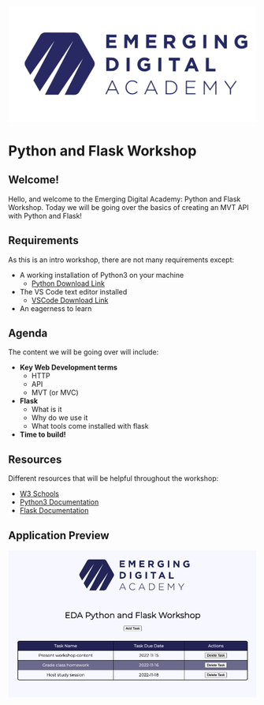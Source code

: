 ![Alt te](./static/eda-logo-purple.png)

# Python and Flask Workshop

## Welcome!

Hello, and welcome to the Emerging Digital Academy: Python and Flask Workshop. Today we will be going over the basics of creating an MVT API with Python and Flask!

## Requirements

As this is an intro workshop, there are not many requirements except:

- A working installation of Python3 on your machine
  - [Python Download Link](https://www.python.org/downloads/)
- The VS Code text editor installed
  - [VSCode Download Link](https://code.visualstudio.com/download)
- An eagerness to learn

## Agenda

The content we will be going over will include:

- **Key Web Development terms**
  - HTTP
  - API
  - MVT (or MVC)
- **Flask**
  - What is it
  - Why do we use it
  - What tools come installed with flask
- **Time to build!**

## Resources

Different resources that will be helpful throughout the workshop:

- [W3 Schools](https://www.w3schools.com/python/default.asp)
- [Python3 Documentation](https://docs.python.org/3/)
- [Flask Documentation](https://flask.palletsprojects.com/en/2.2.x/)

## Application Preview

<img src="./static/py-flask-ws-preview.png" alt="">
